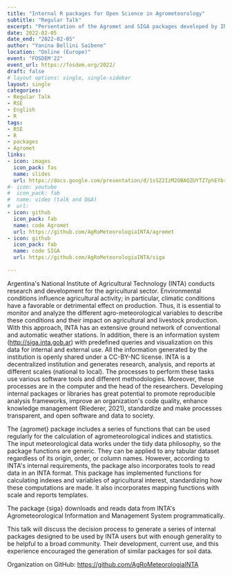 ```yaml
---
title: "Internal R packages for Open Science in Agrometeorology"
subtitle: "Regular Talk"
excerpt: "Persentation of the Agromet and SIGA packages developed by INTA"
date: 2022-02-05
date_end: "2022-02-05"
author: "Yanina Bellini Saibene"
location: "Online (Europe)"
event: "FOSDEM'22"
event_url: https://fosdem.org/2022/
draft: false
# layout options: single, single-sidebar
layout: single
categories:
- Regular Talk
- RSE
- English
- R
tags:
- RSE
- R
- packages
- Agromet
links:
- icon: images
  icon_pack: fas
  name: slides 
  url: https://docs.google.com/presentation/d/1sSZ2IzM2OBAQZUYTZ7phEYbrUzGTzvuob88hVtF-5uk/edit?usp=sharing
#- icon: youtube
#  icon_pack: fab
#  name: video (talk and Q&A)
#  url: 
- icon: github
  icon_pack: fab
  name: code Agromet
  url: https://github.com/AgRoMeteorologiaINTA/agromet  
- icon: github
  icon_pack: fab
  name: code SIGA
  url: https://github.com/AgRoMeteorologiaINTA/siga  
  
---
```


Argentina's National Institute of Agricultural Technology (INTA) conducts research and development for the agricultural sector. Environmental conditions influence agricultural activity; in particular, climatic conditions have a favorable or detrimental effect on production. Thus, it is essential to monitor and analyze the different agro-meteorological variables to describe these conditions and their impact on agricultural and livestock production. With this approach, INTA has an extensive ground network of conventional and automatic weather stations. In addition, there is an information system (http://siga.inta.gob.ar) with predefined queries and visualization on this data for internal and external use. All the information generated by the institution is openly shared under a CC-BY-NC license. INTA is a decentralized institution and generates research, analysis, and reports at different scales (national to local). The processes to perform these tasks use various software tools and different methodologies. Moreover, these processes are in the computer and the head of the researchers.
Developing internal packages or libraries has great potential to promote reproducible analysis frameworks, improve an organization's code quality, enhance knowledge management (Riederer, 2021), standardize and make processes transparent, and open software and data to society.

The {agromet} package includes a series of functions that can be used regularly for the calculation of agrometeorological indices and statistics. The input meteorological data works under the tidy data philosophy, so the package functions are generic. They can be applied to any tabular dataset regardless of its origin, order, or column names. However, according to INTA's internal requirements, the package also incorporates tools to read data in an INTA format. This package has implemented functions for calculating indexes and variables of agricultural interest, standardizing how these computations are made. It also incorporates mapping functions with scale and reports templates.

The package {siga} downloads and reads data from INTA's Agrometeorological Information and Management System programmatically.

This talk will discuss the decision process to generate a series of internal packages designed to be used by INTA users but with enough generality to be helpful to a broad community. Their development, current use, and this experience encouraged the generation of similar packages for soil data.

Organization on GitHub: https://github.com/AgRoMeteorologiaINTA


